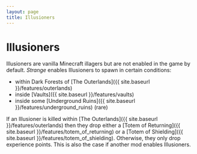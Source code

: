 ```yaml
---
layout: page
title: Illusioners
---
```


# Illusioners

Illusioners are vanilla Minecraft illagers but are not enabled in the game by default.
*Strange* enables Illusioners to spawn in certain conditions:
* within Dark Forests of [The Outerlands]({{ site.baseurl }}/features/outerlands)
* inside [Vaults]({{ site.baseurl }}/features/vaults)
* inside some [Underground Ruins]({{ site.baseurl }}/features/underground_ruins) (rare)

If an Illusioner is killed within [The Outerlands]({{ site.baseurl }}/features/outerlands) then they drop either a [Totem of Returning]({{ site.baseurl }}/features/totem_of_returning) or a [Totem of Shielding]({{ site.baseurl }}/features/totem_of_shielding).  Otherwise, they only drop experience points.  This is also the case if another mod enables Illusioners.